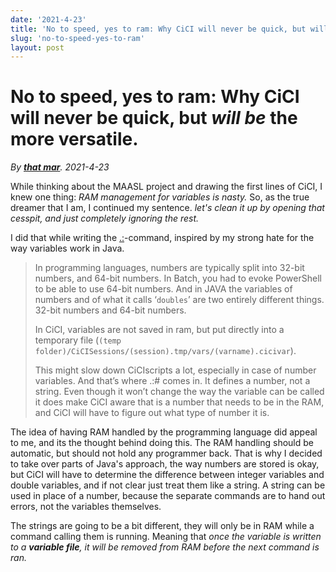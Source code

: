 ```yaml
---
date: '2021-4-23'
title: 'No to speed, yes to ram: Why CiCI will never be quick, but will be the more versatile.'
slug: 'no-to-speed-yes-to-ram'
layout: post
---
```


# No to speed, yes to ram: Why CiCI will never be quick, but *will be* the more versatile.

_By **[that mar](https://github.com/that-mar)**._
_2021-4-23_

While thinking about the MAASL project and drawing the first lines of CiCI, I knew one thing: *RAM management for variables is nasty.* So, as the true dreamer that I am, I continued my sentence. *let's clean it up by opening that cesspit, and just completely ignoring the rest.* 

I did that while writing the [.:](https://asccisl-org.github.io/docs/Commands/dot/dotcolon/)-command, inspired by my strong hate for the way variables work in Java.

> In programming languages, numbers are typically split into 32-bit  numbers, and 64-bit numbers. In Batch, you had to evoke PowerShell to be able to use 64-bit numbers. And in JAVA the variables of numbers and of what it calls ‘`doubles`’  are two entirely different things. 32-bit numbers and 64-bit numbers.
>
> In CiCI, variables are not saved in ram, but put directly into a temporary file (`(temp folder)/CiCISessions/(session).tmp/vars/(varname).cicivar`).
>
> This might slow down CiCIscripts a lot, especially in case of  number variables. And that’s where .:# comes in. It defines a number,  not a string. Even though it won’t change the way the variable can be  called it does make CiCI aware that is a number that needs to be in the  RAM, and CiCI will have to figure out what type of number it is.

The idea of having RAM handled by the programming language did appeal to me, and its the thought behind doing this. 
The RAM handling should be automatic, but should not hold any programmer back. That is why I decided to take over parts of Java's approach, the way numbers are stored is okay, but CiCI will have to determine the difference between integer variables and double variables, and if not clear just treat them like a string.
A string can be used in place of a number, because the separate commands are to hand out errors, not the variables themselves.

The strings are going to be a bit different, they will only be in RAM while a command calling them is running. Meaning that _once the variable is written to a **variable file**, it will be removed from RAM before the next command is ran._ 

